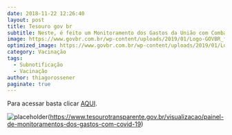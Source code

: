 ```yaml
---
date: 2018-11-22 12:26:40
layout: post
title: Tesouro gov br
subtitle: Neste, é feito um Monitoramento dos Gastos da União com Combate à COVID-19 no Brasil.   
image: https://www.govbr.com.br/wp-content/uploads/2019/01/Logo-GOVBR_fundo-branco.jpg
optimized_image: https://www.govbr.com.br/wp-content/uploads/2019/01/Logo-GOVBR_fundo-branco.jpg
category: Vacinação
tags:
  - Subnotificação
  - Vacinação
author: thiagorossener
paginate: true
---
```


Para acessar basta clicar [AQUI](https://www.tesourotransparente.gov.br/visualizacao/painel-de-monitoramentos-dos-gastos-com-covid-19).

![placeholder](https://www.saude.go.gov.br/images/Layout%20Corona/destaques_painelcovid_ses.png "Large example image")(https://www.tesourotransparente.gov.br/visualizacao/painel-de-monitoramentos-dos-gastos-com-covid-19)









